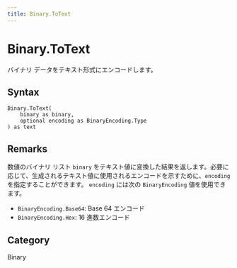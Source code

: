 ```yaml
---
title: Binary.ToText
---
```


# Binary.ToText


バイナリ データをテキスト形式にエンコードします。


## Syntax

```powerquery
Binary.ToText(
    binary as binary,
    optional encoding as BinaryEncoding.Type
) as text
```


## Remarks

数値のバイナリ リスト <code>binary</code> をテキスト値に変換した結果を返します。必要に応じて、生成されるテキスト値に使用されるエンコードを示すために、<code>encoding</code> を指定することができます。      <code>encoding</code> には次の <code>BinaryEncoding</code> 値を使用できます。      <ul>        <li><code>BinaryEncoding.Base64</code>: Base 64 エンコード</li>        <li><code>BinaryEncoding.Hex</code>: 16 進数エンコード</li>      </ul>



## Category
Binary
